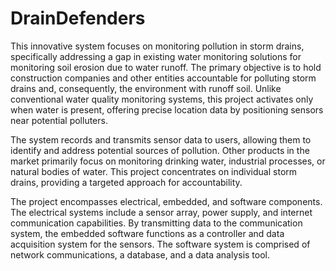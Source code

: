 # DrainDefenders

This innovative system focuses on monitoring pollution in storm drains, specifically addressing a gap in existing water monitoring solutions for monitoring soil erosion due to water runoff. The primary objective is to hold construction companies and other entities accountable for polluting storm drains and, consequently, the environment with runoff soil. Unlike conventional water quality monitoring systems, this project activates only when water is present, offering precise location data by positioning sensors near potential polluters. 

The system records and transmits sensor data to users, allowing them to identify and address potential sources of pollution. Other products in the market primarily focus on monitoring drinking water, industrial processes, or natural bodies of water. This project concentrates on individual storm drains, providing a targeted approach for accountability. 

The project encompasses electrical, embedded, and software components. The electrical systems include a sensor array, power supply, and internet communication capabilities. By transmitting data to the communication system, the embedded software functions as a controller and data acquisition system for the sensors. The software system is comprised of network communications, a database, and a data analysis tool. 
